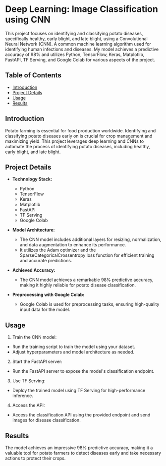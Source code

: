 # Deep Learning: Image Classification using CNN
This project focuses on identifying and classifying potato diseases, specifically healthy, early blight, and late blight, using a Convolutional Neural Network (CNN). A common machine learning algorithm used for identifying human infections and diseases. My model achieves a predictive accuracy of 98% and utilizes Python, TensorFlow, Keras, Matplotlib, FastAPI, TF Serving, and Google Colab for various aspects of the project.

## Table of Contents
- [Introduction](#introduction)
- [Project Details](#project-details)
- [Usage](#usage)
- [Results](#results)

## Introduction

Potato farming is essential for food production worldwide. Identifying and classifying potato diseases early on is crucial for crop management and maximizing yield. This project leverages deep learning and CNNs to automate the process of identifying potato diseases, including healthy, early blight, and late blight.

## Project Details

- **Technology Stack:**
  - Python
  - TensorFlow
  - Keras
  - Matplotlib
  - FastAPI
  - TF Serving
  - Google Colab

- **Model Architecture:**
  - The CNN model includes additional layers for resizing, normalization, and data augmentation to enhance its performance.
  - It utilizes the Adam optimizer and the SparseCategoricalCrossentropy loss function for efficient training and accurate predictions.

- **Achieved Accuracy:**
  - The CNN model achieves a remarkable 98% predictive accuracy, making it highly reliable for potato disease classification.

- **Preprocessing with Google Colab:**
  - Google Colab is used for preprocessing tasks, ensuring high-quality input data for the model.

## Usage
1. Train the CNN model:
 - Run the training script to train the model using your dataset.
 - Adjust hyperparameters and model architecture as needed.

2. Start the FastAPI server:
 - Run the FastAPI server to expose the model's classification endpoint.

3. Use TF Serving:
 - Deploy the trained model using TF Serving for high-performance inference.

4. Access the API:
 - Access the classification API using the provided endpoint and send images for disease classification.

## Results
The model achieves an impressive 98% predictive accuracy, making it a valuable tool for potato farmers to detect diseases early and take necessary actions to protect their crops.
